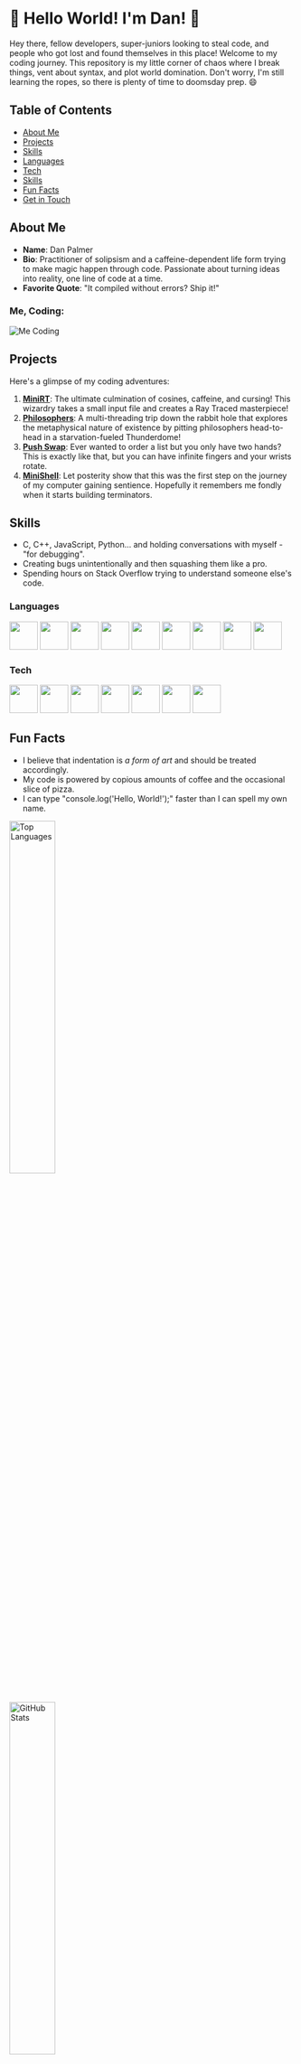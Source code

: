 # 👋 Hello World! I'm Dan! 👋

Hey there, fellow developers, super-juniors looking to steal code, and people who got lost and found themselves in this place! Welcome to my coding journey. This repository is my little corner of chaos where I break things, vent about syntax, and plot world domination. Don't worry, I'm still learning the ropes, so there is plenty of time to doomsday prep. 😄

## Table of Contents

- [About Me](#about-me)
- [Projects](#projects)
- [Skills](#skills)
- [Languages](#languages)
- [Tech](#tech)
- [Skills](#skills)
- [Fun Facts](#fun-facts)
- [Get in Touch](#get-in-touch)

## About Me

- **Name**: Dan Palmer
- **Bio**: Practitioner of solipsism and a caffeine-dependent life form trying to make magic happen through code. Passionate about turning ideas into reality, one line of code at a time.
- **Favorite Quote**: "It compiled without errors? Ship it!"

### Me, Coding:
![Me Coding](https://media.giphy.com/media/13HgwGsXF0aiGY/giphy.gif)

## Projects

Here's a glimpse of my coding adventures:

1. [**MiniRT**](https://github.com/forbidden-arts/miniRT): The ultimate culmination of cosines, caffeine, and cursing! This wizardry takes a small input file and creates a Ray Traced masterpiece!
2. [**Philosophers**](https://github.com/forbidden-arts/philosophers): A multi-threading trip down the rabbit hole that explores the metaphysical nature of existence by pitting philosophers head-to-head in a starvation-fueled Thunderdome!
3. [**Push Swap**](https://github.com/forbidden-arts/push_swap): Ever wanted to order a list but you only have two hands? This is exactly like that, but you can have infinite fingers and your wrists rotate.
4. [**MiniShell**](https://github.com/forbidden-arts/minishell): Let posterity show that this was the first step on the journey of my computer gaining sentience. Hopefully it remembers me fondly when it starts building terminators.

## Skills

- C, C++, JavaScript, Python... and holding conversations with myself - "for debugging".
- Creating bugs unintentionally and then squashing them like a pro.
- Spending hours on Stack Overflow trying to understand someone else's code.

### Languages

<img height=50 src="https://cdn.jsdelivr.net/gh/devicons/devicon/icons/c/c-original.svg"/>
<img height=50 src="https://cdn.jsdelivr.net/gh/devicons/devicon/icons/cplusplus/cplusplus-original.svg"/>
<img height=50 src="https://cdn.jsdelivr.net/gh/devicons/devicon/icons/bash/bash-original.svg"/>
<img height=50 src="https://cdn.jsdelivr.net/gh/devicons/devicon/icons/html5/html5-original.svg"/>
<img height=50 src="https://cdn.jsdelivr.net/gh/devicons/devicon/icons/css3/css3-original.svg"/>
<img height=50 src="https://cdn.jsdelivr.net/gh/devicons/devicon/icons/python/python-original.svg"/>
<img height=50 src="https://cdn.jsdelivr.net/gh/devicons/devicon/icons/javascript/javascript-original.svg"/>
<img height=50 src="https://cdn.jsdelivr.net/gh/devicons/devicon/icons/latex/latex-original.svg"/>
<img height=50 src="https://cdn.jsdelivr.net/gh/devicons/devicon/icons/markdown/markdown-original.svg"/>

### Tech

<img height=50 src="https://cdn.jsdelivr.net/gh/devicons/devicon/icons/msdos/msdos-original.svg"/>
<img height=50 src="https://cdn.jsdelivr.net/gh/devicons/devicon/icons/git/git-original.svg"/>
<img height=50 src="https://cdn.jsdelivr.net/gh/devicons/devicon/icons/docker/docker-original.svg"/>
<img height=50 src="https://cdn.jsdelivr.net/gh/devicons/devicon/icons/vscode/vscode-original.svg"/>
<img height=50 src="https://cdn.jsdelivr.net/gh/devicons/devicon/icons/github/github-original.svg"/>
<img height=50 src="https://cdn.jsdelivr.net/gh/devicons/devicon/icons/xcode/xcode-original.svg"/>
<img height=50 src="https://cdn.jsdelivr.net/gh/devicons/devicon/icons/cmake/cmake-original.svg"/>
<!-- <img height=50 src="https://cdn.jsdelivr.net/gh/devicons/devicon/icons/canva/canva-original.svg"/>
<img height=50 src="https://cdn.jsdelivr.net/gh/devicons/devicon/icons/figma/figma-original.svg"/> -->

## Fun Facts

- I believe that indentation is *a form of art* and should be treated accordingly.
- My code is powered by copious amounts of coffee and the occasional slice of pizza.
- I can type "console.log('Hello, World!');" faster than I can spell my own name.


<p float="left">
	<img src="https://github-readme-stats.vercel.app/api/top-langs/?username=forbidden-arts&layout=compact&theme=transparent" alt="Top Languages" width="40%"/><br>
	<img src="https://github-readme-stats.vercel.app/api?username=forbidden-arts&show-icons=true&theme=transparent" alt="GitHub Stats" width="40%"/>
</p>

## Get in Touch

Feel free to reach out if you're up for a coding adventure, have obscure comics to share, or just want to chat about the latest tech trends.

LinkedIn: [Dan Palmer](https://www.linkedin.com/in/danieljpalmer/)

Let's go cause some trouble! 😄🚀
